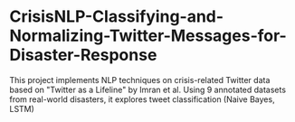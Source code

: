 # CrisisNLP-Classifying-and-Normalizing-Twitter-Messages-for-Disaster-Response
This project implements NLP techniques on crisis-related Twitter data based on "Twitter as a Lifeline" by Imran et al. Using 9 annotated datasets from real-world disasters, it explores tweet classification (Naive Bayes, LSTM)
